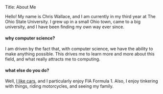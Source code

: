 Title: About Me

Hello! My name is Chris Wallace, and I am currently in my third year at The
Ohio State University. I grew up in a small Ohio town, came to a big
university, and I have been finding my own way ever since.

#### why computer science?
I am driven by the fact that, with computer science, we have the ability to
make anything possible. This drives me to learn more and more about this field,
and what really attracts me to computing.

#### what else do you do?
Well, [I like cars](/files/static-site-images/240d.jpg), and I particularly
enjoy FIA Formula 1. Also, I enjoy tinkering with things, riding motorcycles,
and seeing my family.
